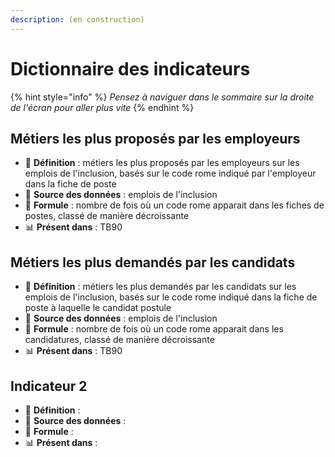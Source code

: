 ```yaml
---
description: (en construction)
---
```


# Dictionnaire des indicateurs

{% hint style="info" %}
_Pensez à naviguer dans le sommaire sur la droite de l'écran pour aller plus vite_
{% endhint %}

## Métiers les plus proposés par les employeurs

* 📗 **Définition** : métiers les plus proposés par les employeurs sur les emplois de l'inclusion, basés sur le code rome indiqué par l'employeur dans la fiche de poste
* 💾 **Source des données** : emplois de l'inclusion
* 🧮 **Formule** : nombre de fois où un code rome apparait dans les fiches de postes, classé de manière décroissante
* 📊 **Présent dans** : TB90

## Métiers les plus demandés par les candidats

* 📗 **Définition** : métiers les plus demandés par les candidats sur les emplois de l'inclusion, basés sur le code rome indiqué dans la fiche de poste à laquelle le candidat postule
* 💾 **Source des données** : emplois de l'inclusion
* 🧮 **Formule** : nombre de fois où un code rome apparait dans les candidatures, classé de manière décroissante
* 📊 **Présent dans** : TB90

## Indicateur 2

* 📗 **Définition** : 
* 💾 **Source des données** : 
* 🧮 **Formule** : 
* 📊 **Présent dans** : 

